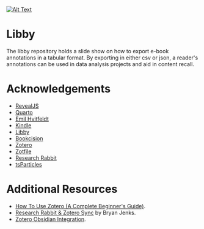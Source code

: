 [![Alt Text](title_page.gif)](https://robwiederstein.github.io/libby/)

# Libby

The libby repository holds a slide show on how to export e-book annotations in a tabular format.  By exporting in either csv or json, a reader's annotations can be used in data analysis projects and aid in content recall.

# Acknowledgements

- [RevealJS](https://revealjs.com)
- [Quarto](https://quarto.org)
- [Emil Hvitfeldt](https://github.com/EmilHvitfeldt/quarto-iframe-examples)
- [Kindle](https://www.amazon.com/b/?node=6669702011&tag=mh0b-20&hvadid=78546568761871&hvqmt=e&hvbmt=be&hvdev=c&ref=pd_sl_6itck04ygx_e)
- [Libby](https://www.overdrive.com/apps/libby)
- [Bookcision](https://readwise.io/bookcision)
- [Zotero](https://www.zotero.org)
- [Zotfile](http://zotfile.com/#how-to-install--set-up-zotfile)
- [Research Rabbit](https://www.researchrabbit.ai)
- [tsParticles](https://particles.js.org)

# Additional Resources

- [How To Use Zotero (A Complete Beginner's Guide)](https://www.youtube.com/watch?v=JG7Uq_JFDzE).
- [Research Rabbit & Zotero Sync](https://www.youtube.com/watch?v=6vVcqwdpfK0) by Bryan Jenks.
- [Zotero Obsidian Integration](https://www.youtube.com/watch?v=CGGeMrtyjBI).